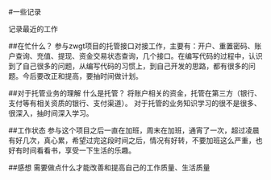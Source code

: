 #一些记录

记录最近的工作

##在忙什么？
参与zwgt项目的托管接口对接工作，主要有：开户、重置密码、账户查询、充值、提现、资金交易状态查询，几个接口。在编写代码的过程中，认识到了自己很多的问题，从编写代码的习惯上，到自己开发的思路，都有很多的问题。今后要改正和提高，要抽时间做计划。

##对于托管业务的理解
什么是托管？
将账户相关的资金，托管在第三方（银行、支付等有相关资质的银行、支付渠道）。
对于托管的业务知识学习的很不是很多、很深入，抽时间深入学习。

##工作状态
参与这个项目之后一直在加班，周末在加班，通宵了一次，超过凌晨有好几次，真心累，希望过完这段时间之后，情况有好转，不要加班这么严重，也好有时间看看书，享受一下生活的乐趣。

##感想
需要做点什么才能改善和提高自己的工作质量、生活质量
